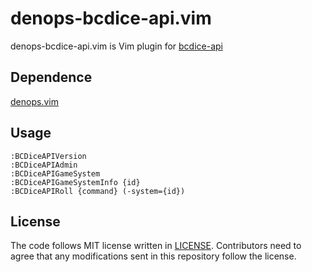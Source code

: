 # denops-bcdice-api.vim
denops-bcdice-api.vim is Vim plugin for [bcdice-api](https://github.com/bcdice/bcdice-api)

## Dependence
[denops.vim](https://github.com/vim-denops/denops.vim)

## Usage
```
:BCDiceAPIVersion
:BCDiceAPIAdmin
:BCDiceAPIGameSystem
:BCDiceAPIGameSystemInfo {id}
:BCDiceAPIRoll {command} (-system={id})
```

## License
The code follows MIT license written in [LICENSE](./LICENSE). Contributors need to agree that any modifications sent in this repository follow the license.
